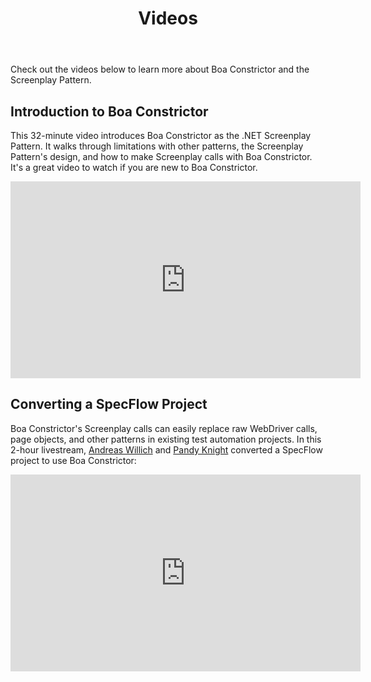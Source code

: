 ﻿---
title: Videos
layout: single
permalink: /getting-started/videos/
toc: true
---

Check out the videos below to learn more about Boa Constrictor and the Screenplay Pattern.


## Introduction to Boa Constrictor

This 32-minute video introduces Boa Constrictor as the .NET Screenplay Pattern.
It walks through limitations with other patterns, the Screenplay Pattern's design, and how to make Screenplay calls with Boa Constrictor.
It's a great video to watch if you are new to Boa Constrictor.

<p align="center">
<iframe width="560" height="315" src="https://www.youtube.com/embed/i26B1afosCo" title="YouTube video player" frameborder="0" allow="accelerometer; autoplay; clipboard-write; encrypted-media; gyroscope; picture-in-picture" allowfullscreen></iframe>
</p>


## Converting a SpecFlow Project

Boa Constrictor's Screenplay calls can easily replace raw WebDriver calls, page objects, and other patterns in existing test automation projects.
In this 2-hour livestream,
[Andreas Willich](https://twitter.com/SabotageAndi) and
[Pandy Knight](https://twitter.com/AutomationPanda)
converted a SpecFlow project to use Boa Constrictor:

<p align="center">
<iframe width="560" height="315" src="https://www.youtube.com/embed/hJ_ni5s6vhA" title="YouTube video player" frameborder="0" allow="accelerometer; autoplay; clipboard-write; encrypted-media; gyroscope; picture-in-picture" allowfullscreen></iframe>
</p>

